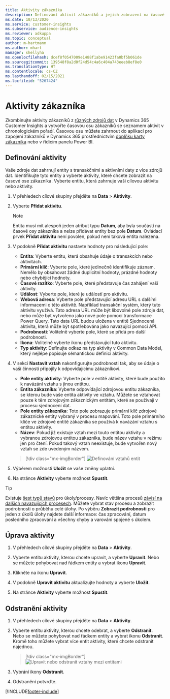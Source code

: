 ```yaml
---
title: Aktivity zákazníka
description: Definování aktivit zákazníků a jejich zobrazení na časové ose zákazníků.
ms.date: 10/13/2020
ms.service: customer-insights
ms.subservice: audience-insights
ms.reviewer: adkuppa
ms.topic: conceptual
author: m-hartmann
ms.author: mhart
manager: shellyha
ms.openlocfilehash: dcef8f0547009e1488f1abe91423fa0bf5b061de
ms.sourcegitcommit: 139548f8a2d0f24d54c4a6c404a743eeeb8ef8e0
ms.translationtype: HT
ms.contentlocale: cs-CZ
ms.lasthandoff: 02/15/2021
ms.locfileid: "5267424"
---
```

# <a name="customer-activities"></a>Aktivity zákazníka

Zkombinujte aktivity zákazníků z [různých zdrojů dat](data-sources.md) v Dynamics 365 Customer Insights a vytvořte časovou osu zákazníků se seznamem aktivit v chronologickém pořadí. Časovou osu můžete zahrnout do aplikací pro zapojení zákazníků v Dynamics 365 prostřednictvím [doplňku karty zákazníka](customer-card-add-in.md) nebo v řídicím panelu Power BI.

## <a name="define-an-activity"></a>Definování aktivity

Vaše zdroje dat zahrnují entity s transakčními a aktivními daty z více zdrojů dat. Identifikujte tyto entity a vyberte aktivity, které chcete zobrazit na časové ose zákazníka. Vyberte entitu, která zahrnuje vaši cílovou aktivitu nebo aktivity.

1. V přehledech cílové skupiny přejděte na **Data** > **Aktivity**.

1. Vyberte **Přidat aktivitu**.

   > [!NOTE]
   > Entita musí mít alespoň jeden atribut typu **Datum**, aby byla součástí na časové osy zákazníka a nelze přidávat entity bez pole **Datum**. Ovládací prvek **Přidat aktivitu** není povolen, pokud není taková entita nalezena.

1. V podokně **Přidat aktivitu** nastavte hodnoty pro následující pole:

   - **Entita**: Vyberte entitu, která obsahuje údaje o transakcích nebo aktivitách.
   - **Primární klíč**: Vyberte pole, které jedinečně identifikuje záznam. Nemělo by obsahovat žádné duplicitní hodnoty, prázdné hodnoty nebo chybějící hodnoty.
   - **Časové razítko**: Vyberte pole, které představuje čas zahájení vaší aktivity.
   - **Událost**: Vyberte pole, které je událostí pro aktivitu.
   - **Webová adresa**: Vyberte pole představující adresu URL s dalšími informacemi o této aktivitě. Například transakční systém, který tuto aktivitu využívá. Tato adresa URL může být libovolné pole zdroje dat, nebo může být vytvořeno jako nové pole pomocí transformace Power Query. Tato data URL budou uložena v entitě Sjednocená aktivita, která může být spotřebována jako navazující pomocí API.
   - **Podrobnosti**: Volitelně vyberte pole, které se přidá pro další podrobnosti.
   - **Ikona**: Volitelně vyberte ikonu představující tuto aktivitu.
   - **Typ aktivity**: Definujte odkaz na typ aktivity v Common Data Model, který nejlépe popisuje sémantickou definici aktivity.

1. V sekci **Nastavit vztah** nakonfigurujte podrobnosti tak, aby se údaje o vaší činnosti připojily k odpovídajícímu zákazníkovi.

    - **Pole entity aktivity**: Vyberte pole v entitě aktivity, které bude použito k navázání vztahu s jinou entitou.
    - **Entita zákazníka**: Vyberte odpovídající zdrojovou entitu zákazníka, se kterou bude vaše entita aktivity ve vztahu. Můžete se vztahovat pouze k těm zdrojovým zákaznickým entitám, které se používají v procesu sjednocení dat.
    - **Pole entity zákazníka**: Toto pole zobrazuje primární klíč zdrojové zákaznické entity vybraný v procesu mapování. Toto pole primárního klíče ve zdrojové entitě zákazníka se používá k navázání vztahu s entitou aktivity.
    - **Název**: Pokud již existuje vztah mezi touto entitou aktivity a vybranou zdrojovou entitou zákazníka, bude název vztahu v režimu jen pro čtení. Pokud takový vztah neexistuje, bude vytvořen nový vztah se zde uvedeným názvem.
   
   > [!div class="mx-imgBorder"]
   > ![Definování vztahů entit](media/activities-entities-define.png "Definování vztahů entit")

1. Výběrem možnosti **Uložit** se vaše změny uplatní.

1. Na stránce **Aktivity** vyberte možnost **Spustit**.

> [!TIP]
> Existuje [šest typů stavů](system.md#status-types) pro úkoly/procesy. Navíc většina procesů [závisí na dalších navazujících procesech](system.md#refresh-policies). Můžete vybrat stav procesu a zobrazit podrobnosti o průběhu celé úlohy. Po výběru **Zobrazit podrobnosti** pro jeden z úkolů úlohy najdete další informace: čas zpracování, datum posledního zpracování a všechny chyby a varování spojené s úkolem.

## <a name="edit-an-activity"></a>Úprava aktivity

1. V přehledech cílové skupiny přejděte na **Data** > **Aktivity**.

2. Vyberte entitu aktivity, kterou chcete upravit, a vyberte **Upravit**. Nebo se můžete pohybovat nad řádkem entity a vybrat ikonu **Upravit**.

3. Klikněte na ikonu **Upravit**.

4. V podokně **Upravit aktivitu** aktualizujte hodnoty a vyberte **Uložit**.

5. Na stránce **Aktivity** vyberte možnost **Spustit**.

## <a name="delete-an-activity"></a>Odstranění aktivity

1. V přehledech cílové skupiny přejděte na **Data** > **Aktivity**.

2. Vyberte entitu aktivity, kterou chcete odebrat, a vyberte **Odstranit**. Nebo se můžete pohybovat nad řádkem entity a vybrat ikonu **Odstranit**. Kromě toho můžete vybrat více entit aktivity, které chcete odstranit najednou.
   > [!div class="mx-imgBorder"]
   > ![Upravit nebo odstranit vztahy mezi entitami](media/activities-entities-edit-delete.png "Upravit nebo odstranit vztahy mezi entitami")

3. Vybrání ikony **Odstranit**.

4. Odstranění potvrďte.


[!INCLUDE[footer-include](../includes/footer-banner.md)]